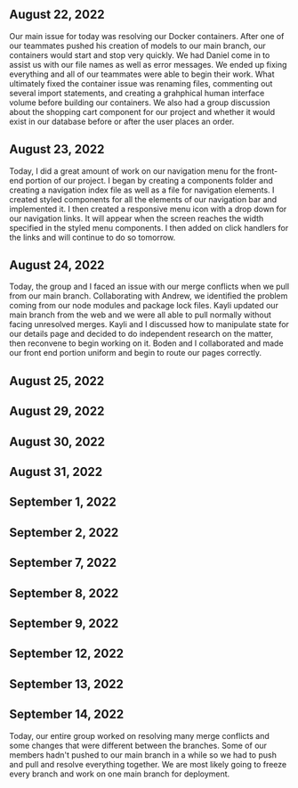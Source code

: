 ## August 22, 2022
Our main issue for today was resolving our Docker containers. After one of our teammates pushed his creation of models to our main branch, our containers would start and stop very quickly. We had Daniel come in to assist us with our file names as well as error messages. We ended up fixing everything and all of our teammates were able to begin their work. What ultimately fixed the container issue was renaming files, commenting out several import statements, and creating a grahphical human interface volume before building our containers. We also had a group discussion about the shopping cart component for our project and whether it would exist in our database before or after the user places an order.

## August 23, 2022
Today, I did a great amount of work on our navigation menu for the front-end portion of our project. I began by creating a components folder and creating a navigation index file as well as a file for navigation elements. I created styled components for all the elements of our navigation bar and implemented it. I then created a responsive menu icon with a drop down for our navigation links. It will appear when the screen reaches the width specified in the styled menu components. I then added on click handlers for the links and will continue to do so tomorrow.

## August 24, 2022
Today, the group and I faced an issue with our merge conflicts when we pull from our main branch. Collaborating with Andrew, we identified the problem coming from our node modules and package lock files. Kayli updated our main branch from the web and we were all able to pull normally without facing unresolved merges. Kayli and I discussed how to manipulate state for our details page and decided to do independent research on the matter, then reconvene to begin working on it. Boden and I collaborated and made our front end portion uniform and begin to route our pages correctly.

## August 25, 2022

## August 29, 2022

## August 30, 2022

## August 31, 2022

## September 1, 2022

## September 2, 2022

## September 7, 2022

## September 8, 2022

## September 9, 2022

## September 12, 2022

## September 13, 2022

## September 14, 2022
Today, our entire group worked on resolving many merge conflicts and some changes that were different between the branches. Some of our members hadn't pushed to our main branch in a while so we had to push and pull and resolve everything together. We are most likely going to freeze every branch and work on one main branch for deployment.